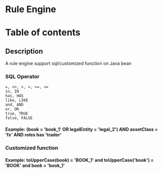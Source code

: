**Rule Engine**
=============

# Table of contents

## Description
A rule engine support sql/customized function on Java bean

### SQL Operator
    =, <>, >, <, >=, <=
    in, IN
    has, HAS
    like, LIKE
    and, AND
    or, OR
    true, TRUE
    false, FALSE
#### Example: (book = 'book_1' OR legalEntity = 'legal_2') AND assetClass = 'fx' AND roles has 'trader'

### Customized function
#### Example: toUpperCase(book) = 'BOOK_1' and toUpperCase('book') = 'BOOK' and book = 'book_1'